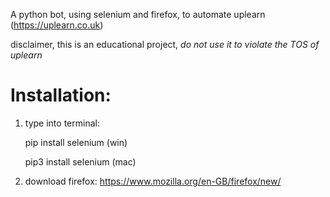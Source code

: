 A python bot, using selenium and firefox, to automate uplearn (https://uplearn.co.uk)

disclaimer, this is an educational project, *do not use it to violate the TOS of uplearn*

# Installation:

1. type into terminal:

   pip install selenium (win)
   
   pip3 install selenium (mac)

3. download firefox: https://www.mozilla.org/en-GB/firefox/new/
